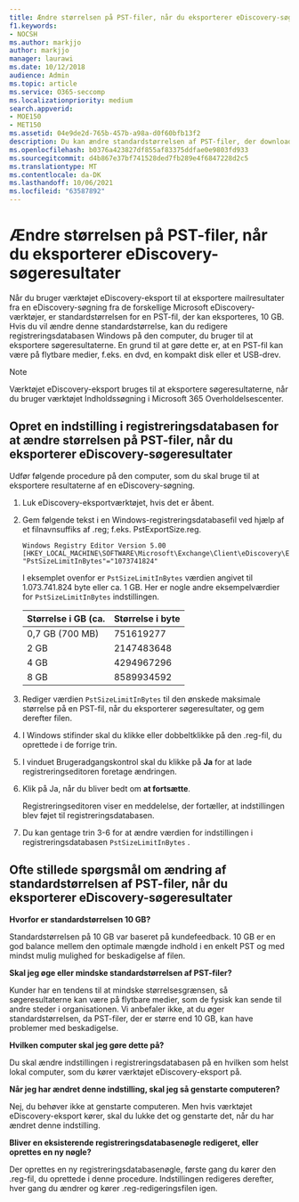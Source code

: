 ```yaml
---
title: Ændre størrelsen på PST-filer, når du eksporterer eDiscovery-søgeresultater
f1.keywords:
- NOCSH
ms.author: markjjo
author: markjjo
manager: laurawi
ms.date: 10/12/2018
audience: Admin
ms.topic: article
ms.service: O365-seccomp
ms.localizationpriority: medium
search.appverid:
- MOE150
- MET150
ms.assetid: 04e9de2d-765b-457b-a98a-d0f60bfb13f2
description: Du kan ændre standardstørrelsen af PST-filer, der downloades til din computer, når du eksporterer eDiscovery-søgeresultater.
ms.openlocfilehash: b0376a423827df855af83375ddfae0e9803fd933
ms.sourcegitcommit: d4b867e37bf741528ded7fb289e4f6847228d2c5
ms.translationtype: MT
ms.contentlocale: da-DK
ms.lasthandoff: 10/06/2021
ms.locfileid: "63587892"
---
```

# <a name="change-the-size-of-pst-files-when-exporting-ediscovery-search-results"></a>Ændre størrelsen på PST-filer, når du eksporterer eDiscovery-søgeresultater

Når du bruger værktøjet eDiscovery-eksport til at eksportere mailresultater fra en eDiscovery-søgning fra de forskellige Microsoft eDiscovery-værktøjer, er standardstørrelsen for en PST-fil, der kan eksporteres, 10 GB. Hvis du vil ændre denne standardstørrelse, kan du redigere registreringsdatabasen Windows på den computer, du bruger til at eksportere søgeresultaterne. En grund til at gøre dette er, at en PST-fil kan være på flytbare medier, f.eks. en dvd, en kompakt disk eller et USB-drev. 
  
> [!NOTE]
> Værktøjet eDiscovery-eksport bruges til at eksportere søgeresultaterne, når du bruger værktøjet Indholdssøgning i Microsoft 365 Overholdelsescenter.
  
## <a name="create-a-registry-setting-to-change-the-size-of-pst-files-when-you-export-ediscovery-search-results"></a>Opret en indstilling i registreringsdatabasen for at ændre størrelsen på PST-filer, når du eksporterer eDiscovery-søgeresultater

Udfør følgende procedure på den computer, som du skal bruge til at eksportere resultaterne af en eDiscovery-søgning.
  
1. Luk eDiscovery-eksportværktøjet, hvis det er åbent. 
    
2. Gem følgende tekst i en Windows-registreringsdatabasefil ved hjælp af et filnavnsuffiks af .reg; f.eks. PstExportSize.reg. 
    
    ```text
    Windows Registry Editor Version 5.00
    [HKEY_LOCAL_MACHINE\SOFTWARE\Microsoft\Exchange\Client\eDiscovery\ExportTool]
    "PstSizeLimitInBytes"="1073741824"
    ```

    I eksemplet ovenfor er  `PstSizeLimitInBytes` værdien angivet til 1.073.741.824 byte eller ca. 1 GB. Her er nogle andre eksempelværdier for  `PstSizeLimitInBytes` indstillingen. 
    
    |**Størrelse i GB (ca.**|**Størrelse i byte**|
    |:-----|:-----|
    |0,7 GB (700 MB)  <br/> |751619277  <br/> |
    |2 GB  <br/> |2147483648  <br/> |
    |4 GB  <br/> |4294967296  <br/> |
    |8 GB  <br/> |8589934592  <br/> |
   
3. Rediger værdien `PstSizeLimitInBytes` til den ønskede maksimale størrelse på en PST-fil, når du eksporterer søgeresultater, og gem derefter filen. 
    
4. I Windows stifinder skal du klikke eller dobbeltklikke på den .reg-fil, du oprettede i de forrige trin.
    
5. I vinduet Brugeradgangskontrol skal du klikke på **Ja** for at lade registreringseditoren foretage ændringen. 
    
6. Klik på Ja, når du bliver bedt om **at fortsætte**.
    
    Registreringseditoren viser en meddelelse, der fortæller, at indstillingen blev føjet til registreringsdatabasen.
    
7. Du kan gentage trin 3-6 for at ændre værdien for indstillingen i registreringsdatabasen  `PstSizeLimitInBytes` . 
  
## <a name="frequently-asked-questions-about-changing-the-default-size-of-pst-files-when-you-export-ediscovery-search-results"></a>Ofte stillede spørgsmål om ændring af standardstørrelsen af PST-filer, når du eksporterer eDiscovery-søgeresultater

 **Hvorfor er standardstørrelsen 10 GB?**
  
Standardstørrelsen på 10 GB var baseret på kundefeedback. 10 GB er en god balance mellem den optimale mængde indhold i en enkelt PST og med mindst mulig mulighed for beskadigelse af filen.
  
 **Skal jeg øge eller mindske standardstørrelsen af PST-filer?**
  
Kunder har en tendens til at mindske størrelsesgrænsen, så søgeresultaterne kan være på flytbare medier, som de fysisk kan sende til andre steder i organisationen. Vi anbefaler ikke, at du øger standardstørrelsen, da PST-filer, der er større end 10 GB, kan have problemer med beskadigelse.
  
 **Hvilken computer skal jeg gøre dette på?**
  
Du skal ændre indstillingen i registreringsdatabasen på en hvilken som helst lokal computer, som du kører værktøjet eDiscovery-eksport på.
  
 **Når jeg har ændret denne indstilling, skal jeg så genstarte computeren?**
  
Nej, du behøver ikke at genstarte computeren. Men hvis værktøjet eDiscovery-eksport kører, skal du lukke det og genstarte det, når du har ændret denne indstilling.
  
 **Bliver en eksisterende registreringsdatabasenøgle redigeret, eller oprettes en ny nøgle?**
  
Der oprettes en ny registreringsdatabasenøgle, første gang du kører den .reg-fil, du oprettede i denne procedure. Indstillingen redigeres derefter, hver gang du ændrer og kører .reg-redigeringsfilen igen.
